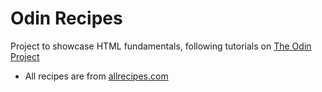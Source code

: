 # Odin Recipes

Project to showcase HTML fundamentals, following tutorials on [The Odin Project](https://google.com)

- All recipes are from [allrecipes.com](https://www.allrecipes.com/)
